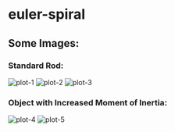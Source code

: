 # euler-spiral

## Some Images:

### Standard Rod:
![plot-1]
![plot-2]
![plot-3]

### Object with Increased Moment of Inertia:
![plot-4]
![plot-5]

[plot-1]: https://raw.githubusercontent.com/chrismbryant/euler-spiral/master/Images/1_1_1_0_COM%20Velocity%20(Euler%20Spiral).png
[plot-2]: https://raw.githubusercontent.com/chrismbryant/euler-spiral/master/Images/1_1_1_0_speed-color.png
[plot-3]: https://raw.githubusercontent.com/chrismbryant/euler-spiral/master/Images/1_1_1_0_time-color.png
[plot-4]: https://raw.githubusercontent.com/chrismbryant/euler-spiral/master/Images/1_1_1_2_speed-color.png
[plot-5]: https://raw.githubusercontent.com/chrismbryant/euler-spiral/master/Images/1_1_1_2_time-color.png
